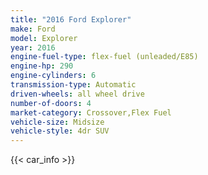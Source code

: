 ```yaml
---
title: "2016 Ford Explorer"
make: Ford
model: Explorer
year: 2016
engine-fuel-type: flex-fuel (unleaded/E85)
engine-hp: 290
engine-cylinders: 6
transmission-type: Automatic
driven-wheels: all wheel drive
number-of-doors: 4
market-category: Crossover,Flex Fuel
vehicle-size: Midsize
vehicle-style: 4dr SUV
---
```


{{< car_info >}}
